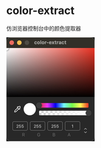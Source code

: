 # color-extract

仿浏览器控制台中的颜色提取器

<img alt='图片剪裁' src='https://github.com/lhf6623/colorExtract/raw/main/public/color-extract.jpg' width='232' />
